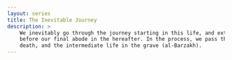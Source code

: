 ```yaml
---
layout: series
title: The Inevitable Journey
description: >
    We inevitably go through the journey starting in this life, and extending into the grave,
    before our final abode in the hereafter. In the process, we pass through stages of sickness,
    death, and the intermediate life in the grave (al-Barzakh).
---
```


